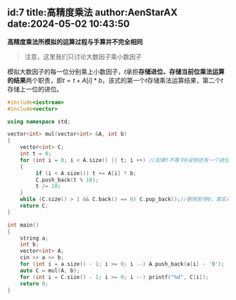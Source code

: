 id:7
title:高精度乘法
author:AenStarAX
date:2024-05-02 10:43:50
---
**高精度乘法所模拟的运算过程与手算并不完全相同**
>注意，这里我们只讨论大数因子乘小数因子

模拟大数因子的每一位分别乘上小数因子，$t$承担**存储进位、存储当前位乘法运算的结果**两个职责，即$t = t + A[i] * b$，该式的第一个$t$存储乘法运算结果，第二个$t$存储上一位的进位。

```cpp
#include<iostream>
#include<vector>

using namespace std;

vector<int> mul(vector<int> &A, int b)
{
    vector<int> C;
    int t = 0;
    for (int i = 0; i < A.size() || t; i ++) //如果t不等于0说明还有一个进位没加上
    {
         if (i < A.size()) t += A[i] * b;
         C.push_back(t % 10);
         t /= 10;
    }
    while (C.size() > 1 && C.back() == 0) C.pop_back();//删除前导0，其实并不会产生前导零，但是如果因子有0就会出现输出一堆0的情况，在此处处理
    return C;
}

int main()
{
    string a;
    int b;
    vector<int> A;
    cin >> a >> b;
    for (int i = a.size() - 1; i >= 0; i --) A.push_back(a[i] - '0');
    auto C = mul(A, b);
    for (int i = C.size() - 1; i >= 0; i --) printf("%d", C[i]);
    return 0;
}
```
